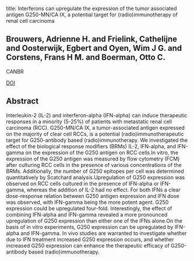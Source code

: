 title: Interferons can upregulate the expression of the tumor associated antigen G250-MN/CA IX, a potential target for (radio)immunotherapy of renal cell carcinoma

## Brouwers, Adrienne H. and Frielink, Cathelijne and Oosterwijk, Egbert and Oyen, Wim J G. and Corstens, Frans H M. and Boerman, Otto C.
CANBR

<a href="https://doi.org/10.1089/108497803322287619">DOI</a>

## Abstract
Interleukin-2 (IL-2) and interferon-alpha (IFN-alpha) can induce therapeutic responses in a minority (5-25%) of patients with metastatic renal cell carcinoma (RCC). G250-MN/CA IX, a tumor-associated antigen expressed on the majority of clear cell RCCs, is a potential (radio)immunotherapeutic target for G250-antibody based (radio)immunotherapy. We investigated the effect of the biological response modifiers (BRMs) IL-2, IFN-alpha, and IFN-gamma on the expression of the G250 antigen on RCC cells.In vitro, the expression of the G250 antigen was measured by flow cytometry (FCM) after culturing RCC cells in the presence of various concentrations of the BRMs. Additionally, the number of G250 epitopes per cell was determined quantitatively by Scatchard analysis.Upregulation of G250 expression was observed on RCC cells cultured in the presence of IFN-alpha or IFN-gamma, whereas the addition of IL-2 had no effect. For both IFNs a clear dose-response relation between G250 antigen expression and IFN dose was observed, with IFN-gamma being the more potent agent. G250 expression could be upregulated four-fold. Interestingly, the effect of combining IFN-alpha and IFN-gamma revealed a more pronounced upregulation of G250 expression than either one of the IFNs alone.On the basis of in vitro experiments, G250 expression can be upregulated by IFN-alpha and IFN-gamma. In vivo studies are warranted to investigate whether due to IFN treatment increased G250 expression occurs, and whether increased G250 expression can enhance the therapeutic efficacy of G250-antibody based (radio)immunotherapy.

